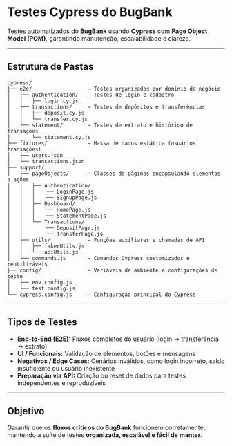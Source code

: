 # Testes Cypress do BugBank

Testes automatizados do **BugBank** usando **Cypress** com **Page Object Model (POM)**, garantindo manutenção, escalabilidade e clareza.

---

## Estrutura de Pastas

```
cypress/
├── e2e/                  → Testes organizados por domínio de negócio
│   ├── authentication/   → Testes de login e cadastro
│   │   ├── login.cy.js
│   ├── transactions/     → Testes de depósitos e transferências
│   │   ├── deposit.cy.js
│   │   └── transfer.cy.js
│   └── statement/        → Testes de extrato e histórico de transações
│       └── statement.cy.js
├── fixtures/             → Massa de dados estática (usuários, transações)
│   ├── users.json
│   └── transactions.json
├── support/
│   ├── pageObjects/      → Classes de páginas encapsulando elementos e ações
│   │   ├── Authentication/
│   │   │   ├── LoginPage.js
│   │   │   └── SignupPage.js
│   │   ├── Dashboard/
│   │   │   ├── HomePage.js
│   │   │   └── StatementPage.js
│   │   └── Transactions/
│   │       ├── DepositPage.js
│   │       └── TransferPage.js
│   ├── utils/            → Funções auxiliares e chamadas de API
│   │   ├── fakerUtils.js
│   │   └── apiUtils.js
│   └── commands.js       → Comandos Cypress customizados e reutilizáveis
├── config/               → Variáveis de ambiente e configurações de teste
│   ├── env.config.js
│   └── test.config.js
└── cypress.config.js     → Configuração principal do Cypress
```

---

## Tipos de Testes

- **End-to-End (E2E):** Fluxos completos do usuário (login → transferência → extrato)  
- **UI / Funcionais:** Validação de elementos, botões e mensagens  
- **Negativos / Edge Cases:** Cenários inválidos, como login incorreto, saldo insuficiente ou usuário inexistente  
- **Preparação via API:** Criação ou reset de dados para testes independentes e reproduzíveis  

---

## Objetivo

Garantir que os **fluxos críticos do BugBank** funcionem corretamente, mantendo a suíte de testes **organizada, escalável e fácil de manter**.
